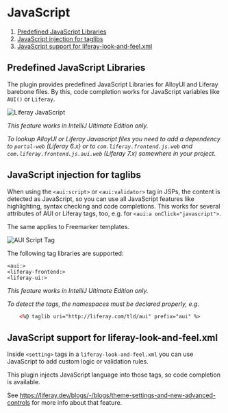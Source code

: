 JavaScript
==========

1. [Predefined JavaScript Libraries](#predefined-javascript-libraries)
2. [JavaScript injection for taglibs](#javascript-injection-for-taglibs)
3. [JavaScript support for liferay-look-and-feel.xml](#javascript-support-for-liferay-look-and-feel.xml)

Predefined JavaScript Libraries
-------------------------------

The plugin provides predefined JavaScript Libraries for AlloyUI and Liferay barebone files. By this, code completion works
for JavaScript variables like ```AUI()``` or ```Liferay```.

![Liferay JavaScript](liferay_js.png "Liferay Javascript")

*This feature works in IntelliJ Ultimate Edition only.*

*To lookup AlloyUI or Liferay Javascript files you need to add a dependency to ```portal-web``` (Liferay 6.x) or to 
```com.liferay.frontend.js.web``` and ```com.liferay.frontend.js.aui.web``` (Liferay 7.x) somewhere in your project.*

JavaScript injection for taglibs
--------------------------------

When using the ``<aui:script>``  or ``<aui:validator>`` tag in JSPs, the content is detected as JavaScript, so you can use all JavaScript features
like highlighting, syntax checking and code completions. This works for several attributes of AUI or Liferay tags, too, e.g. for ``<aui:a onClick="javascript">``.

The same applies to Freemarker templates. 

![AUI Script Tag](aui_script.png "AUI Script Tag")

The following tag libraries are supported:

    <aui:>
    <liferay-frontend:>
    <liferay-ui:>
    

*This feature works in IntelliJ Ultimate Edition only.*

*To detect the tags, the namespaces must be declared properly, e.g.*

``` html
    <%@ taglib uri="http://liferay.com/tld/aui" prefix="aui" %>
```

JavaScript support for liferay-look-and-feel.xml
------------------------------------------------

Inside `<setting>` tags in a `liferay-look-and-feel.xml` you can use JavaScript to
add custom logic or validation rules.

This plugin injects JavaScript language into those tags, so code completion is available.

See https://liferay.dev/blogs/-/blogs/theme-settings-and-new-advanced-controls for more info about that feature.